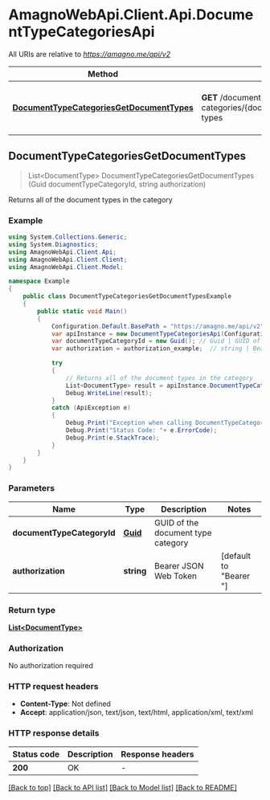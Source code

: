 # AmagnoWebApi.Client.Api.DocumentTypeCategoriesApi

All URIs are relative to *https://amagno.me/api/v2*

Method | HTTP request | Description
------------- | ------------- | -------------
[**DocumentTypeCategoriesGetDocumentTypes**](DocumentTypeCategoriesApi.md#documenttypecategoriesgetdocumenttypes) | **GET** /document-type-categories/{documentTypeCategoryId}/document-types | Returns all of the document types in the category



## DocumentTypeCategoriesGetDocumentTypes

> List&lt;DocumentType&gt; DocumentTypeCategoriesGetDocumentTypes (Guid documentTypeCategoryId, string authorization)

Returns all of the document types in the category

### Example

```csharp
using System.Collections.Generic;
using System.Diagnostics;
using AmagnoWebApi.Client.Api;
using AmagnoWebApi.Client.Client;
using AmagnoWebApi.Client.Model;

namespace Example
{
    public class DocumentTypeCategoriesGetDocumentTypesExample
    {
        public static void Main()
        {
            Configuration.Default.BasePath = "https://amagno.me/api/v2";
            var apiInstance = new DocumentTypeCategoriesApi(Configuration.Default);
            var documentTypeCategoryId = new Guid(); // Guid | GUID of the document type category
            var authorization = authorization_example;  // string | Bearer JSON Web Token (default to "Bearer ")

            try
            {
                // Returns all of the document types in the category
                List<DocumentType> result = apiInstance.DocumentTypeCategoriesGetDocumentTypes(documentTypeCategoryId, authorization);
                Debug.WriteLine(result);
            }
            catch (ApiException e)
            {
                Debug.Print("Exception when calling DocumentTypeCategoriesApi.DocumentTypeCategoriesGetDocumentTypes: " + e.Message );
                Debug.Print("Status Code: "+ e.ErrorCode);
                Debug.Print(e.StackTrace);
            }
        }
    }
}
```

### Parameters


Name | Type | Description  | Notes
------------- | ------------- | ------------- | -------------
 **documentTypeCategoryId** | [**Guid**](Guid.md)| GUID of the document type category | 
 **authorization** | **string**| Bearer JSON Web Token | [default to &quot;Bearer &quot;]

### Return type

[**List&lt;DocumentType&gt;**](DocumentType.md)

### Authorization

No authorization required

### HTTP request headers

- **Content-Type**: Not defined
- **Accept**: application/json, text/json, text/html, application/xml, text/xml

### HTTP response details
| Status code | Description | Response headers |
|-------------|-------------|------------------|
| **200** | OK |  -  |

[[Back to top]](#)
[[Back to API list]](../README.md#documentation-for-api-endpoints)
[[Back to Model list]](../README.md#documentation-for-models)
[[Back to README]](../README.md)

